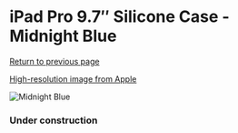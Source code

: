 # iPad Pro 9.7″ Silicone Case - Midnight Blue

[Return to previous page](/ipad_pro97)

[High-resolution image from Apple](https://store.storeimages.cdn-apple.com/8756/as-images.apple.com/is/MM212?wid=4500&hei=4500&fmt=png)

<div style="width: 384px"><img src="/everyphone/MM212.png" alt="Midnight Blue"></div>

### Under construction
